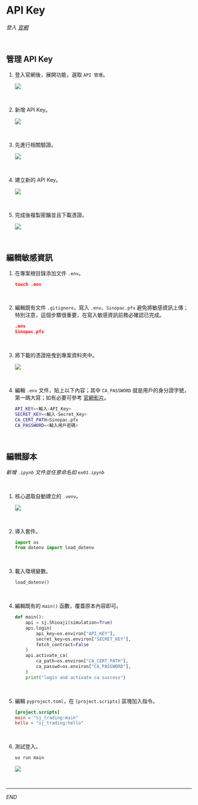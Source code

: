 # API Key

_登入 [官網](https://www.sinotrade.com.tw/newweb/)_

<br>

## 管理 API Key

1. 登入官網後，展開功能，選取 `API 管理`。

    ![](images/img_27.png)

<br>

2. 新增 API Key。

    ![](images/img_28.png)

<br>

3. 先進行相關驗證。

    ![](images/img_29.png)

<br>

4. 建立新的 API Key。

    ![](images/img_01.png)

<br>

5. 完成後複製密鑰並且下載憑證。

    ![](images/img_02.png)

<br>

## 編輯敏感資訊

1. 在專案根目錄添加文件 `.env`。

    ```json
    touch .env
    ```

<br>

2. 編輯既有文件 `.gitignore`，寫入 `.env`、`Sinopac.pfx` 避免將敏感資訊上傳；特別注意，這個步驟很重要，在寫入敏感資訊前務必確認已完成。

    ```json
    .env
    Sinopac.pfx
    ```

<br>

3. 將下載的憑證拖曳到專案資料夾中。

    ![](images/img_30.png)

<br>

4. 編輯 `.env` 文件，貼上以下內容；其中 `CA_PASSWORD` 就是用戶的身分證字號，第一碼大寫；如有必要可參考 [官網影片](https://www.youtube.com/watch?v=0tPCZiRsz-U&t=84s)。

    ```bash
    API_KEY=<輸入-API_Key>
    SECRET_KEY=<輸入-Secret_Key>
    CA_CERT_PATH=Sinopac.pfx
    CA_PASSWORD=<輸入用戶密碼>
    ```

<br>

## 編輯腳本

_新增 `.ipynb` 文件並任意命名如 `ex01.ipynb`_

<br>

1. 核心選取自動建立的 `.venv`。

    ![](images/img_31.png)

<br>

2. 導入套件。

    ```python
    import os
    from dotenv import load_dotenv
    ```

<br>

3. 載入環境變數。

    ```python
    load_dotenv()
    ```

<br>

4. 編輯既有的 `main()` 函數，覆蓋原本內容即可。

    ```python
    def main():
        api = sj.Shioaji(simulation=True)
        api.login(
            api_key=os.environ["API_KEY"],
            secret_key=os.environ["SECRET_KEY"],
            fetch_contract=False
        )
        api.activate_ca(
            ca_path=os.environ["CA_CERT_PATH"],
            ca_passwd=os.environ["CA_PASSWORD"],
        )
        print("login and activate ca success")
    ```

<br>

5. 編輯 `pyproject.toml`，在 `[project.scripts]` 區塊加入指令。

    ```toml
    [project.scripts]
    main = "sj_trading:main"
    hello = "sj_trading:hello"
    ```

<br>

6. 測試登入。

    ```bash
    uv run main
    ```

    ![](images/img_12.png)

<br>

___

_END_